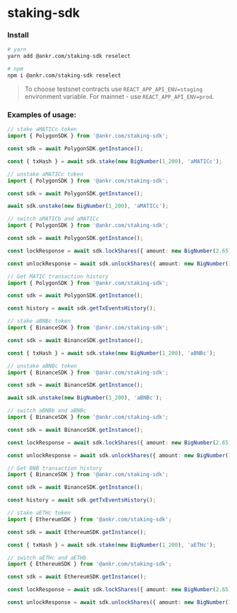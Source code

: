 # staking-sdk

### Install

```bash
# yarn
yarn add @ankr.com/staking-sdk reselect
```

```bash
# npm
npm i @ankr.com/staking-sdk reselect
```

>To choose testsnet contracts use `REACT_APP_API_ENV=staging` environment variable. For mainnet - use `REACT_APP_API_ENV=prod`.

### Examples of usage:

```typescript
// stake aMATICc token
import { PolygonSDK } from '@ankr.com/staking-sdk';

const sdk = await PolygonSDK.getInstance();

const { txHash } = await sdk.stake(new BigNumber(1_200), 'aMATICc');
```

```typescript
// unstake aMATICc token
import { PolygonSDK } from '@ankr.com/staking-sdk';

const sdk = await PolygonSDK.getInstance();

await sdk.unstake(new BigNumber(1_200), 'aMATICc');
```

```typescript
// switch aMATICb and aMATICc
import { PolygonSDK } from '@ankr.com/staking-sdk';

const sdk = await PolygonSDK.getInstance();

const lockResponse = await sdk.lockShares({ amount: new BigNumber(2.65) });

const unlockResponse = await sdk.unlockShares({ amount: new BigNumber(1.98) });
```

```typescript
// Get MATIC transaction history
import { PolygonSDK } from '@ankr.com/staking-sdk';

const sdk = await PolygonSDK.getInstance();

const history = await sdk.getTxEventsHistory();
```

```typescript
// stake aBNBc token
import { BinanceSDK } from '@ankr.com/staking-sdk';

const sdk = await BinanceSDK.getInstance();

const { txHash } = await sdk.stake(new BigNumber(1_200), 'aBNBc');
```

```typescript
// unstake aBNBc token
import { BinanceSDK } from '@ankr.com/staking-sdk';

const sdk = await BinanceSDK.getInstance();

await sdk.unstake(new BigNumber(1_200), 'aBNBc');
```

```typescript
// switch aBNBb and aBNBc
import { BinanceSDK } from '@ankr.com/staking-sdk';

const sdk = await BinanceSDK.getInstance();

const lockResponse = await sdk.lockShares({ amount: new BigNumber(2.65) });

const unlockResponse = await sdk.unlockShares({ amount: new BigNumber(1.98) });
```

```typescript
// Get BNB transaction history
import { BinanceSDK } from '@ankr.com/staking-sdk';

const sdk = await BinanceSDK.getInstance();

const history = await sdk.getTxEventsHistory();
```

```typescript
// stake aETHc token
import { EthereumSDK } from '@ankr.com/staking-sdk';

const sdk = await EthereumSDK.getInstance();

const { txHash } = await sdk.stake(new BigNumber(1_200), 'aETHc');
```

```typescript
// switch aETHc and aETHb
import { EthereumSDK } from '@ankr.com/staking-sdk';

const sdk = await EthereumSDK.getInstance();

const lockResponse = await sdk.lockShares({ amount: new BigNumber(2.65) });

const unlockResponse = await sdk.unlockShares({ amount: new BigNumber(1.98) });
```
